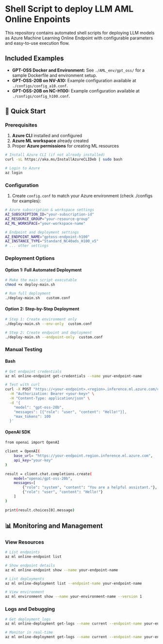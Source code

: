 # Shell Script to deploy LLM AML Online Enpoints

This repository contains automated shell scripts for deploying LLM models as Azure Machine Learning Online Endpoint with configurable parameters and easy-to-use execution flow.

## Included Examples

- **GPT-OSS Docker and Environment:** See `./AML_env/gpt_oss/` for a sample Dockerfile and environment setup.
- **GPT-OSS-20B on NV-A10:** Example configuration available at `./configs/config_a10.conf`.
- **GPT-OSS-20B on NC-H100:** Example configuration available at `./configs/config_h100.conf`.

## 🚀 Quick Start

### Prerequisites

1. **Azure CLI** installed and configured
2. **Azure ML workspace** already created
3. Proper **Azure permissions** for creating ML resources

```bash
# Install Azure CLI (if not already installed)
curl -sL https://aka.ms/InstallAzureCLIDeb | sudo bash

# Login to Azure
az login
```

### Configuration

1. Create `config.conf` to match your Azure environment (check ./configs for examples):

```bash
# Azure subscription & workspace settings
AZ_SUBSCRIPTION_ID="your-subscription-id"
AZ_RESOURCE_GROUP="your-resource-group"
AZ_ML_WORKSPACE="your-workspace-name"

# Endpoint and deployment settings
AZ_ENDPOINT_NAME="gptoss-endpoint-h100"
AZ_INSTANCE_TYPE="Standard_NC40ads_H100_v5"
# ... other settings
```

### Deployment Options

#### Option 1: Full Automated Deployment

```bash
# Make the main script executable
chmod +x deploy-main.sh

# Run full deployment
./deploy-main.sh   custom.conf
```

#### Option 2: Step-by-Step Deployment

```bash
# Step 1: Create environment only
./deploy-main.sh --env-only  custom.conf

# Step 2: Create endpoint and deployment
./deploy-main.sh --endpoint-only  custom.conf

```

### Manual Testing

#### Bash
```bash
# Get endpoint credentials
az ml online-endpoint get-credentials --name your-endpoint-name

# Test with curl
curl -X POST "https://<your-endpoint>.<region>.inference.ml.azure.com/chat/completions" \
  -H "Authorization: Bearer <your-key>" \
  -H "Content-Type: application/json" \
  -d '{
    "model": "gpt-oss-20b",
    "messages": [{"role": "user", "content": "Hello!"}],
    "max_tokens": 100
  }'
```

#### OpenAI SDK
```bash
from openai import OpenAI
 
client = OpenAI(
    base_url= "https://your-endpoint.region.inference.ml.azure.com",
    api_key="your-key"
)
 
result = client.chat.completions.create(
    model="openai/gpt-oss-20b",
    messages=[
        {"role": "system", "content": "You are a helpful assistant."},
        {"role": "user", "content": "Hello!"}
    ]
)
 
print(result.choices[0].message)
```

## 📊 Monitoring and Management

### View Resources

```bash
# List endpoints
az ml online-endpoint list

# Show endpoint details
az ml online-endpoint show --name your-endpoint-name

# List deployments
az ml online-deployment list --endpoint-name your-endpoint-name

# View environment
az ml environment show --name your-environment-name --version 1
```

### Logs and Debugging

```bash
# Get deployment logs
az ml online-deployment get-logs --name current --endpoint-name your-endpoint-name

# Monitor in real-time
az ml online-deployment get-logs --name current --endpoint-name your-endpoint-name --lines 100 --follow
```
